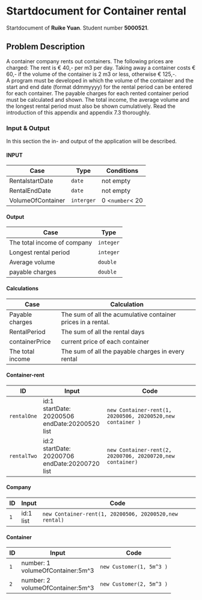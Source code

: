 # Startdocument for Container rental

Startdocument of **Ruike Yuan**. Student number **5000521**.

## Problem Description
A container company rents out containers. The following prices are charged: 
The rent is € 40,- per m3 per day. Taking away a container costs € 60,- if the  volume of the container is 2 m3 or less, otherwise € 125,-.  
 A program must be developed in which the volume of the container and the 
start and end date (format ddmmyyyy) for the rental period can be entered for 
each container. The payable charges for each rented container period must be 
calculated and shown. The total income, the average volume and the longest 
rental period must also be shown cumulatively.    Read the introduction of this appendix and appendix 7.3 thoroughly.  

### Input & Output

In this section the in- and output of the application will be described.

#### INPUT
      
|Case|Type|Conditions|
|----|----|----------|
|RentalstartDate|`date`|not empty|
|RentalEndDate|`date`|not empty|
|VolumeOfContainer|`interger`|0 <`number`< 20|


#### Output

|Case|Type|
|----|----|
|The total income of company|`integer`|
|Longest rental period|`integer`|
|Average volume|`double`|
|payable charges|`double`|



#### Calculations

| Case              | Calculation                        |
| ----------------- | ---------------------------------- |
| Payable charges | The sum of all the acumulative container prices in a rental. |
| RentalPeriod | The sum of all the rental days |
| containerPrice | current price of each container |
| The total income| The sum of all the payable charges in every rental |

#### Container-rent                

| ID            | Input                             | Code                              |
| ------------- | --------------------------------- | --------------------------------- |
| `rentalOne` | id:1 <br/>startDate: 20200506<br/>endDate:20200520<br/><container>list | `new Container-rent(1, 20200506, 20200520,new container )` |
| `rentalTwo` | id:2 <br/>startDate: 20200706<br/>endDate:20200720<br/><container>list | `new Container-rent(2, 20200706, 20200720,new container)` |

 
 #### Company                

| ID            | Input                             | Code                              |
| ------------- | --------------------------------- | --------------------------------- |
| `1` | id:1 <br/><rental>list | `new Container-rent(1, 20200506, 20200520,new rental)` |

 
#### Container

| ID        | Input                                                        | Code                                               |
| --------- | ------------------------------------------------------------ | -------------------------------------------------- |
| `1`     | number: 1<br />volumeOfContainer:5m^3  | `new Customer(1, 5m^3 )`                  |
| `2` | number: 2<br />volumeOfContainer:5m^3  | `new Customer(2, 5m^3 )` |
